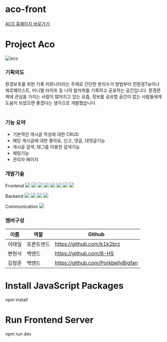 
# aco-front

[ACO 홈페이지 바로가기](http://43.200.152.148:3075/)

# Project Aco

![eco](https://user-images.githubusercontent.com/102219209/217315957-94799ba2-3d4a-4c99-be23-84e32813c97d.PNG)

### 기획의도

환경보호를 위한 기록 커뮤니티라는 주제로 간단한 분리수거 방법부터 친환경Tip이나 제로웨이스트, 미니멀 라이프 등
나의 발자취를 기록하고 공유하는 공간입니다. 환경문제에 관심을 가지는 사람이 많아지고 있는 요즘, 정보를 공유할 공간이 없는
사람들에게 도움이 되었으면 좋겠다는 생각으로 개발했습니다.
<br/><br/>

### 기능 요약

- 기본적인 게시글 작성에 대한 CRUD
- 해당 게시글에 대한 좋아요, 신고, 댓글, 대댓글기능
- 게시글 검색, 태그를 이용한 검색기능
- 채팅기능
- 관리자 페이지

### 개발기술
            
Frontend
<img src="https://img.shields.io/badge/HTML5-E34F26?style=flat&logo=HTML5&logoColor=white" />
<img src="https://img.shields.io/badge/CSS3-1572B6?style=flat&logo=CSS3&logoColor=white" />
<img src="https://img.shields.io/badge/Javascript-F7DF1E?style=flat&logo=Javascript&logoColor=white" />
<img src="https://img.shields.io/badge/React-61DAFB?style=flat&logo=React&logoColor=white" />
<img src="https://img.shields.io/badge/Redux-764abc?style=flat&logo=Redux&logoColor=white" />
<img src="https://img.shields.io/badge/TypeScript-3178C6?style=flat&logo=TypeScript&logoColor=white" />
<img src="https://img.shields.io/badge/Next.JS-000000?style=flat&logo=Next.js&logoColor=white" />
<img src="https://img.shields.io/badge/Tailwindcss-a5f3fc?style=flat&logo=Tailwindcss&logoColor=white" />

Backend
<img src="https://img.shields.io/badge/Java-007396?style=flat&logo=Java&logoColor=white" />
<img src="https://img.shields.io/badge/SpringBoot-6DB33F?style=flat&logo=Springboot&logoColor=white" />
<img src="https://img.shields.io/badge/MySQL-4479A1?style=flat&logo=MySQL&logoColor=white" />
<img src="https://img.shields.io/badge/Docker-2496ED?style=flat&logo=Docker&logoColor=white" />

Communication
<img src="https://img.shields.io/badge/Git-F05032?style=flat&logo=Git&logoColor=white" />


### 멤버구성

|이름|역할|Github|
|---|---|------|
|이태일|프론트엔드|https://github.com/k1k2brz|
|변현석|백엔드|https://github.com/B-HS|
|김형준|백엔드|https://github.com/PorkbellyBigfan|


# Install JavaScript Packages
npm install

# Run Frontend Server
npm run dev
